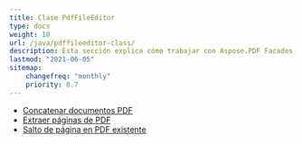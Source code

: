 ```yaml
---
title: Clase PdfFileEditor
type: docs
weight: 10
url: /java/pdffileeditor-class/
description: Esta sección explica cómo trabajar con Aspose.PDF Facades usando la clase PdfFileEditor.
lastmod: "2021-06-05"
sitemap:
    changefreq: "monthly"
    priority: 0.7
---
```


- [Concatenar documentos PDF](/pdf/java/concatenate-pdf-documents/)
- [Extraer páginas de PDF](/pdf/java/extract-pdf-pages/)
- [Salto de página en PDF existente](/pdf/java/page-break-in-existing-pdf/)